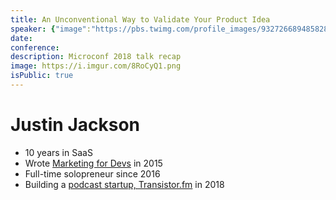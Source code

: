 ```yaml
---
title: An Unconventional Way to Validate Your Product Idea
speaker: {"image":"https://pbs.twimg.com/profile_images/932726689485828097/n86GsuLG.jpg","name":"Justin Jackson","title":"Founder, Transistor.fm","bioUrl":"http://www.microconf.com/starter/speakers/justin-jackson/","twitter":"mijustin","website":"https://justinjackson.ca","location":"Vernon, BC","description":"Internet stuntman ⚡️I run @megamaker and I'm building @transistorfm","verified":true}
date:
conference:
description: Microconf 2018 talk recap
image: https://i.imgur.com/8RoCyQ1.png
isPublic: true
---
```


# Justin Jackson

* 10 years in SaaS
* Wrote [Marketing for Devs](https://devmarketing.xyz/) in 2015
* Full-time solopreneur since 2016
* Building a [podcast startup, Transistor.fm](https://transistor.fm/) in 2018
